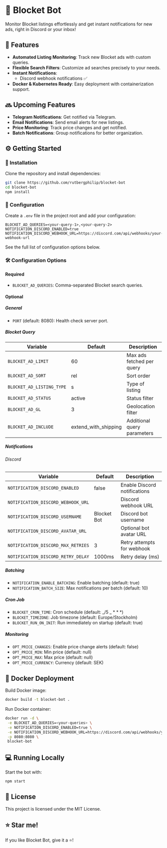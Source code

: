# 🚀 Blocket Bot

Monitor Blocket listings effortlessly and get instant notifications for new ads, right in Discord or your inbox!

## 🌟 Features

- **Automated Listing Monitoring**: Track new Blocket ads with custom queries.
- **Flexible Search Filters**: Customize ad searches precisely to your needs.
- **Instant Notifications**:
  - Discord webhook notifications ✅
- **Docker & Kubernetes Ready**: Easy deployment with containerization support.

## 🔜 Upcoming Features

- **Telegram Notifications**: Get notified via Telegram.
- **Email Notifications**: Send email alerts for new listings.
- **Price Monitoring**: Track price changes and get notified.
- **Batch Notifications**: Group notifications for better organization.

## ⚙️ Getting Started

### 🚧 Installation

Clone the repository and install dependencies:

```sh
git clone https://github.com/rutbergphilip/blocket-bot
cd blocket-bot
npm install
```

### 🔑 Configuration

Create a `.env` file in the project root and add your configuration:

```env
BLOCKET_AD_QUERIES=<your-query-1>,<your-query-2>
NOTIFICATION_DISCORD_ENABLED=true
NOTIFICATION_DISCORD_WEBHOOK_URL=https://discord.com/api/webhooks/your-webhook-url
```

See the full list of configuration options below.

### 🛠️ Configuration Options

#### Required

- `BLOCKET_AD_QUERIES`: Comma-separated Blocket search queries.

#### Optional

##### General

- `PORT` (default: 8080): Health check server port.

##### Blocket Query

| Variable                  | Default              | Description                 |
| ------------------------- | -------------------- | --------------------------- |
| `BLOCKET_AD_LIMIT`        | 60                   | Max ads fetched per query   |
| `BLOCKET_AD_SORT`         | rel                  | Sort order                  |
| `BLOCKET_AD_LISTING_TYPE` | s                    | Type of listing             |
| `BLOCKET_AD_STATUS`       | active               | Status filter               |
| `BLOCKET_AD_GL`           | 3                    | Geolocation filter          |
| `BLOCKET_AD_INCLUDE`      | extend_with_shipping | Additional query parameters |

##### Notifications

###### Discord

| Variable                           | Default     | Description                  |
| ---------------------------------- | ----------- | ---------------------------- |
| `NOTIFICATION_DISCORD_ENABLED`     | false       | Enable Discord notifications |
| `NOTIFICATION_DISCORD_WEBHOOK_URL` |             | Discord webhook URL          |
| `NOTIFICATION_DISCORD_USERNAME`    | Blocket Bot | Discord bot username         |
| `NOTIFICATION_DISCORD_AVATAR_URL`  |             | Optional bot avatar URL      |
| `NOTIFICATION_DISCORD_MAX_RETRIES` | 3           | Retry attempts for webhook   |
| `NOTIFICATION_DISCORD_RETRY_DELAY` | 1000ms      | Retry delay (ms)             |

<!-- ###### Email (Upcoming)

| Variable                       | Default              | Description                |
| ------------------------------ | -------------------- | -------------------------- |
| `NOTIFICATION_EMAIL_ENABLED`   | false                | Enable email notifications |
| `NOTIFICATION_EMAIL_FROM`      |                      | Sender email               |
| `NOTIFICATION_EMAIL_TO`        |                      | Recipient email            |
| `NOTIFICATION_EMAIL_SUBJECT`   | New Blocket Listings | Email subject              |
| `NOTIFICATION_EMAIL_SMTP_HOST` |                      | SMTP server                |
| `NOTIFICATION_EMAIL_SMTP_PORT` | 587                  | SMTP port                  |
| `NOTIFICATION_EMAIL_SMTP_USER` |                      | SMTP username              |
| `NOTIFICATION_EMAIL_SMTP_PASS` |                      | SMTP password              |
| `NOTIFICATION_EMAIL_USE_TLS`   | true                 | Use TLS for SMTP           | -->

##### Batching

- `NOTIFICATION_ENABLE_BATCHING`: Enable batching (default: true)
- `NOTIFICATION_BATCH_SIZE`: Max notifications per batch (default: 10)

##### Cron Job

- `BLOCKET_CRON_TIME`: Cron schedule (default: _/5 _ \* \* \*)
- `BLOCKET_TIMEZONE`: Job timezone (default: Europe/Stockholm)
- `BLOCKET_RUN_ON_INIT`: Run immediately on startup (default: true)

##### Monitoring

- `OPT_PRICE_CHANGES`: Enable price change alerts (default: false)
- `OPT_PRICE_MIN`: Min price (default: null)
- `OPT_PRICE_MAX`: Max price (default: null)
- `OPT_PRICE_CURRENCY`: Currency (default: SEK)

## 🐳 Docker Deployment

Build Docker image:

```sh
docker build -t blocket-bot .
```

Run Docker container:

```sh
docker run -d \
 -e BLOCKET_AD_QUERIES=<your-queries> \
 -e NOTIFICATION_DISCORD_ENABLED=true \
 -e NOTIFICATION_DISCORD_WEBHOOK_URL=https://discord.com/api/webhooks/your-webhook-url \
 -p 8080:8080 \
 blocket-bot
```

## 💻 Running Locally

Start the bot with:

```sh
npm start
```

## 📜 License

This project is licensed under the MIT License.

## ⭐ Star me!

If you like Blocket Bot, give it a ⭐!

